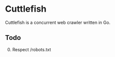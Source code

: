 # Cuttlefish

Cuttlefish is a concurrent web crawler written in Go.

## Todo

0. Respect /robots.txt

